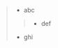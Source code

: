 > - abc <span data-source-line="0" class="source-line list-item-line" style="margin:0;"></span>
>
>
>  <p data-source-line="1" class="source-line empty-line" style="margin:0;"></p>
>
>
>> - def <span data-source-line="2" class="source-line list-item-line" style="margin:0;"></span>
>
>
>  <p data-source-line="3" class="source-line empty-line" style="margin:0;"></p>
>
>
> - ghi <span data-source-line="4" class="source-line list-item-line" style="margin:0;"></span>


<p data-source-line="5" class="source-line empty-line final-line end-of-document" style="margin:0;"></p>

